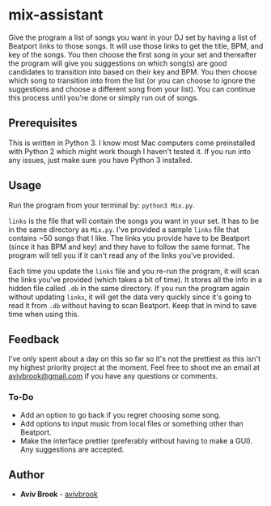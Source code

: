 # mix-assistant

Give the program a list of songs you want in your DJ set by having a list of Beatport links to those songs. It will use those links to get the title, BPM, and key of the songs. You then choose the first song in your set and thereafter the program will give you suggestions on which song(s) are good candidates to transition into based on their key and BPM. You then choose which song to transition into from the list (or you can choose to ignore the suggestions and choose a different song from your list). You can continue this process until you're done or simply run out of songs.

## Prerequisites

This is written in Python 3. I know most Mac computers come preinstalled with Python 2 which might work though I haven't tested it. If you run into any issues, just make sure you have Python 3 installed.

## Usage

Run the program from your terminal by: `python3 Mix.py`.

`links` is the file that will contain the songs you want in your set. It has to be in the same directory as `Mix.py`. I've provided a sample `links` file that contains ~50 songs that I like. The links you provide have to be Beatport (since it has BPM and key) and they have to follow the same format. The program will tell you if it can't read any of the links you've provided.

Each time you update the `links` file and you re-run the program, it will scan the links you've provided (which takes a bit of time). It stores all the info in a hidden file called `.db` in the same directory. If you run the program again without updating `links`, it will get the data very quickly since it's going to read it from `.db` without having to scan Beatport. Keep that in mind to save time when using this.

## Feedback

I've only spent about a day on this so far so it's not the prettiest as this isn't my highest priority project at the moment. Feel free to shoot me an email at avivbrook@gmail.com if you have any questions or comments.

### To-Do

* Add an option to go back if you regret choosing some song.
* Add options to input music from local files or something other than Beatport.
* Make the interface prettier (preferably without having to make a GUI). Any suggestions are accepted.

## Author

* **Aviv Brook** - [avivbrook](https://github.com/avivbrook)
